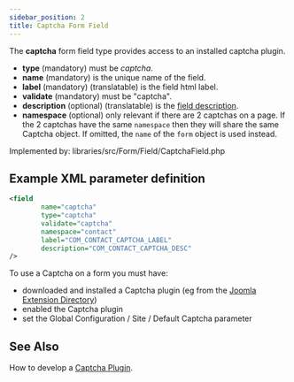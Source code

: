 ```yaml
---
sidebar_position: 2
title: Captcha Form Field
---
```



The **captcha** form field type provides access to an installed captcha plugin.

- **type** (mandatory) must be *captcha*.
- **name** (mandatory) is the unique name of the field.
- **label** (mandatory) (translatable) is the field html label.
- **validate** (mandatory) must be "captcha".
- **description** (optional) (translatable) is the [field description](../standard-form-field-attributes.md#description).
- **namespace** (optional) only relevant if there are 2 captchas on a page. If the 2 captchas have the same `namespace` then they will share the same Captcha object. If omitted, the `name` of the `form` object is used instead.

Implemented by: libraries/src/Form/Field/CaptchaField.php

## Example XML parameter definition

```xml
<field
        name="captcha" 
        type="captcha" 
        validate="captcha"
        namespace="contact"
        label="COM_CONTACT_CAPTCHA_LABEL"
        description="COM_CONTACT_CAPTCHA_DESC"
/>
```

To use a Captcha on a form you must have:
- downloaded and installed a Captcha plugin (eg from the [Joomla Extension Directory](https://extensions.joomla.org/))
- enabled the Captcha plugin
- set the Global Configuration / Site / Default Captcha parameter

## See Also

How to develop a [Captcha Plugin](../../../building-extensions/plugins/plugin-examples/captcha-plugin.md). 